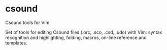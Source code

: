 # csound
Csound tools for Vim

Set of tools for editing Csound files (.orc, .sco, .csd, .udo) with Vim: syntax recognition and highlighting, folding, macros, on-line reference and templates. 
